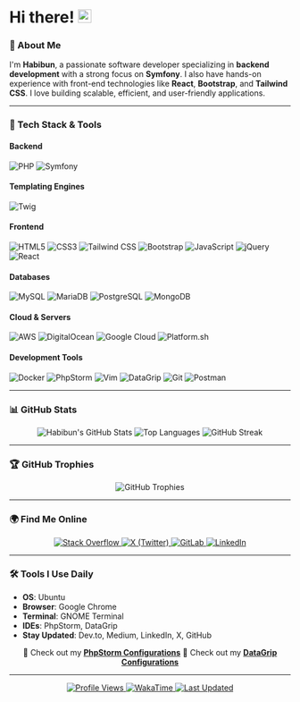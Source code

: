 # Hi there! <img src="https://user-images.githubusercontent.com/1303154/88677602-1635ba80-d120-11ea-84d8-d263ba5fc3c0.gif" width="24px" alt="hi">

### 🌟 About Me
I'm **Habibun**, a passionate software developer specializing in **backend development** with a strong focus on **Symfony**. I also have hands-on experience with front-end technologies like **React**, **Bootstrap**, and **Tailwind CSS**. I love building scalable, efficient, and user-friendly applications.

---

### 🚀 Tech Stack & Tools

#### Backend
![PHP](https://img.shields.io/badge/-PHP-777BB4?style=flat&logo=php&logoColor=white)
![Symfony](https://img.shields.io/badge/-Symfony-000000?style=flat&logo=symfony&logoColor=white)

#### Templating Engines
![Twig](https://img.shields.io/badge/-Twig-000000?style=flat&logo=twig&logoColor=white)

#### Frontend
![HTML5](https://img.shields.io/badge/-HTML5-E34F26?style=flat&logo=html5&logoColor=white)
![CSS3](https://img.shields.io/badge/-CSS3-1572B6?style=flat&logo=css3&logoColor=white)
![Tailwind CSS](https://img.shields.io/badge/-Tailwind%20CSS-38B2AC?style=flat&logo=tailwindcss&logoColor=white)
![Bootstrap](https://img.shields.io/badge/-Bootstrap-563D7C?style=flat&logo=bootstrap&logoColor=white)
![JavaScript](https://img.shields.io/badge/-JavaScript-F7DF1E?style=flat&logo=javascript&logoColor=black)
![jQuery](https://img.shields.io/badge/-jQuery-0769AD?style=flat&logo=jquery&logoColor=white)
![React](https://img.shields.io/badge/-React-61DAFB?style=flat&logo=react&logoColor=black)

#### Databases
![MySQL](https://img.shields.io/badge/-MySQL-4479A1?style=flat&logo=mysql&logoColor=white)
![MariaDB](https://img.shields.io/badge/-MariaDB-003545?style=flat&logo=mariadb&logoColor=white)
![PostgreSQL](https://img.shields.io/badge/-PostgreSQL-336791?style=flat&logo=postgresql&logoColor=white)
![MongoDB](https://img.shields.io/badge/-MongoDB-47A248?style=flat&logo=mongodb&logoColor=white)

#### Cloud & Servers
![AWS](https://img.shields.io/badge/-AWS-232F3E?style=flat&logo=amazon-aws&logoColor=white)
![DigitalOcean](https://img.shields.io/badge/-DigitalOcean-0080FF?style=flat&logo=digitalocean&logoColor=white)
![Google Cloud](https://img.shields.io/badge/-Google%20Cloud-4285F4?style=flat&logo=googlecloud&logoColor=white)
![Platform.sh](https://img.shields.io/badge/-Platform.sh-0097FF?style=flat&logo=platform-sh&logoColor=white)

#### Development Tools
![Docker](https://img.shields.io/badge/-Docker-2496ED?style=flat&logo=docker&logoColor=white)
![PhpStorm](https://img.shields.io/badge/-PhpStorm-000000?style=flat&logo=phpstorm&logoColor=white)
![Vim](https://img.shields.io/badge/-Vim-019733?style=flat&logo=vim&logoColor=white)
![DataGrip](https://img.shields.io/badge/-DataGrip-000000?style=flat&logo=datagrip&logoColor=white)
![Git](https://img.shields.io/badge/-Git-F05032?style=flat&logo=git&logoColor=white)
![Postman](https://img.shields.io/badge/-Postman-FF6C37?style=flat&logo=postman&logoColor=white)

---

### 📊 GitHub Stats

<div align="center">
  <img src="https://github-readme-stats.vercel.app/api?username=habibun&count_private=true&show_icons=true&theme=vue" alt="Habibun's GitHub Stats" />
  <img src="https://github-readme-stats.vercel.app/api/top-langs/?username=habibun&layout=compact&theme=vue" alt="Top Languages" />
  <img src="https://github-readme-streak-stats.herokuapp.com/?user=habibun&theme=vue" alt="GitHub Streak" />
</div>

---

### 🏆 GitHub Trophies

<div align="center">
  <img src="https://github-profile-trophy.vercel.app/?username=habibun&theme=discord&no-frame=true&no-bg=false&margin-w=4" alt="GitHub Trophies" />
</div>

---

### 🌍 Find Me Online

<div align="center">
  <a href="https://stackoverflow.com/users/2986944/habibun">
    <img src="https://img.shields.io/badge/-Stack%20Overflow-FE7A16?style=flat&logo=stack-overflow&logoColor=white" alt="Stack Overflow" />
  </a>
  <a href="https://x.com/HabibunNoby">
    <img src="https://img.shields.io/badge/-X-000000?style=flat&logo=x&logoColor=white" alt="X (Twitter)" />
  </a>
  <a href="http://gitlab.eoninfosys.com/habibun">
    <img src="https://img.shields.io/badge/-GitLab-FCA121?style=flat&logo=gitlab&logoColor=white" alt="GitLab" />
  </a>
  <a href="https://www.linkedin.com/in/habibun/">
    <img src="https://img.shields.io/badge/-LinkedIn-0072b1?style=flat&logo=linkedin&logoColor=white" alt="LinkedIn" />
  </a>
</div>

---

### 🛠 Tools I Use Daily

- **OS**: Ubuntu
- **Browser**: Google Chrome
- **Terminal**: GNOME Terminal
- **IDEs**: PhpStorm, DataGrip
- **Stay Updated**: Dev.to, Medium, LinkedIn, X, GitHub

<div align="center">
  🚀 Check out my <a href="https://github.com/habibun/phpstorm-settings"><strong>PhpStorm Configurations</strong></a>  
  🚀 Check out my <a href="https://github.com/habibun/datagrip-settings"><strong>DataGrip Configurations</strong></a>
</div>

---

<div align="center">
  <a href="https://github.com/habibun">
    <img src="https://komarev.com/ghpvc/?username=habibun&color=blue" alt="Profile Views" />
  </a>
  <a href="https://wakatime.com/@758dffa4-ed02-4160-82f0-b8699f55f1c8">
    <img src="https://wakatime.com/badge/user/758dffa4-ed02-4160-82f0-b8699f55f1c8.svg" alt="WakaTime" />
  </a>
  <a href="https://github.com/habibun/habibun/commits">
    <img src="https://img.shields.io/github/last-commit/habibun/habibun/main?label=Last%20updated&style=flat&color=blue" alt="Last Updated" />
  </a>
</div>

